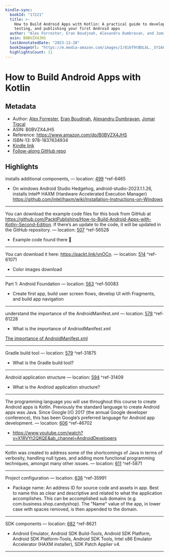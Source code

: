 ```yaml
---
kindle-sync:
  bookId: "17221"
  title: >-
    How to Build Android Apps with Kotlin: A practical guide to developing,
    testing, and publishing your first Android apps
  author: "Alex Forrester, Eran Boudjnah, Alexandru Dumbravan, and Jomar Tigcal"
  asin: B0BVZX4JHS
  lastAnnotatedDate: "2023-12-28"
  bookImageUrl: "https://m.media-amazon.com/images/I/816f9tBDLbL._SY160.jpg"
  highlightsCount: 11
---
```


# How to Build Android Apps with Kotlin

## Metadata

- Author: [Alex Forrester](https://www.amazon.com/stores/Alex-Forrester/author/B08TCJ9QN9?ref=ap_rdr&store_ref=ap_rdr&isDramIntegrated=true&shoppingPortalEnabled=true), [Eran Boudjnah](https://www.amazon.com/stores/Eran-Boudjnah/author/B08TH8XBKQ?ref=ap_rdr&store_ref=ap_rdr&isDramIntegrated=true&shoppingPortalEnabled=true), [Alexandru Dumbravan](https://www.amazon.com/stores/Alexandru-Dumbravan/author/B08TB1R16N?ref=ap_rdr&store_ref=ap_rdr&isDramIntegrated=true&shoppingPortalEnabled=true), [Jomar Tigcal](https://www.amazon.com/stores/Jomar-Tigcal/author/B08TBFM213?ref=ap_rdr&store_ref=ap_rdr&isDramIntegrated=true&shoppingPortalEnabled=true)
- ASIN: B0BVZX4JHS
- Reference: <https://www.amazon.com/dp/B0BVZX4JHS>
- ISBN-13: 978-1837634934
- [Kindle link](kindle://book?action=open&asin=B0BVZX4JHS)
- [Follow-along GitHub repo](https://github.com/matt2ology/first-android-app-with-kotlin)

## Highlights

installs additional components, — location: [499](kindle://book?action=open&asin=B0BVZX4JHS&location=499) ^ref-6465

- On windows Android Studio Hedgehog, android-studio-2023.1.1.26, installs Intel® HAXM (Hardware Accelerated Execution Manager)
  <https://github.com/intel/haxm/wiki/Installation-Instructions-on-Windows>

---

You can download the example code files for this book from GitHub at <https://github.com/PacktPublishing/How-to-Build-Android-Apps-with-Kotlin-Second-Edition>. If there’s an update to the code, it will be updated in the GitHub repository. — location: [507](kindle://book?action=open&asin=B0BVZX4JHS&location=507) ^ref-56528

- Example code found there 🙂

---

You can download it here: <https://packt.link/vnOCn>. — location: [514](kindle://book?action=open&asin=B0BVZX4JHS&location=514) ^ref-61071

- Color images download

---

Part 1: Android Foundation — location: [563](kindle://book?action=open&asin=B0BVZX4JHS&location=563) ^ref-50083

- Create first app, build user screen flows, develop UI with Fragments, and build app navigation

---

understand the importance of the AndroidManifest.xml — location: [578](kindle://book?action=open&asin=B0BVZX4JHS&location=578) ^ref-61228

- What is the importance of AndriodManifest.xml

[The importance of AndroidManifest.xml](../3-permanent-notes-🧲/The%20importance%20of%20AndroidManifest.xml.md)

---

Gradle build tool — location: [579](kindle://book?action=open&asin=B0BVZX4JHS&location=579) ^ref-31875

- What is the Gradle build tool?

---

Android application structure — location: [594](kindle://book?action=open&asin=B0BVZX4JHS&location=594) ^ref-31409

- What is the Andriod application structure?

---

The programming language you will use throughout this course to create Android apps is Kotlin. Previously the standard language to create Android apps was Java. Since Google I/O 2017 (the annual Google developer conference), this has been Google’s preferred language for Android app development. — location: [606](kindle://book?action=open&asin=B0BVZX4JHS&location=606) ^ref-46702

- <https://www.youtube.com/watch?v=X1RVYt2QKQE&ab_channel=AndroidDevelopers>

---

Kotlin was created to address some of the shortcomings of Java in terms of verbosity, handling null types, and adding more functional programming techniques, amongst many other issues. — location: [611](kindle://book?action=open&asin=B0BVZX4JHS&location=611) ^ref-5871

---

Project configuration — location: [636](kindle://book?action=open&asin=B0BVZX4JHS&location=636) ^ref-35991

- Package name: An address ID for source code and assets in app. Best to name this as clear and descriptive and related to what the application accomplishes. This can be accomplished sub domains (e.g. com.business.shop.candyshop). The "Name" value of the app, in lower case with spaces removed, is then appended to the domain.

---

SDK components — location: [682](kindle://book?action=open&asin=B0BVZX4JHS&location=682) ^ref-8621

- Android Emulator, Android SDK Build-Tools, Android SDK Platform, Android SDK Platform-Tools, Android SDK Tools, Intel x86 Emulator Accelerator (HAXM installer), SDK Patch Applier v4.

---

